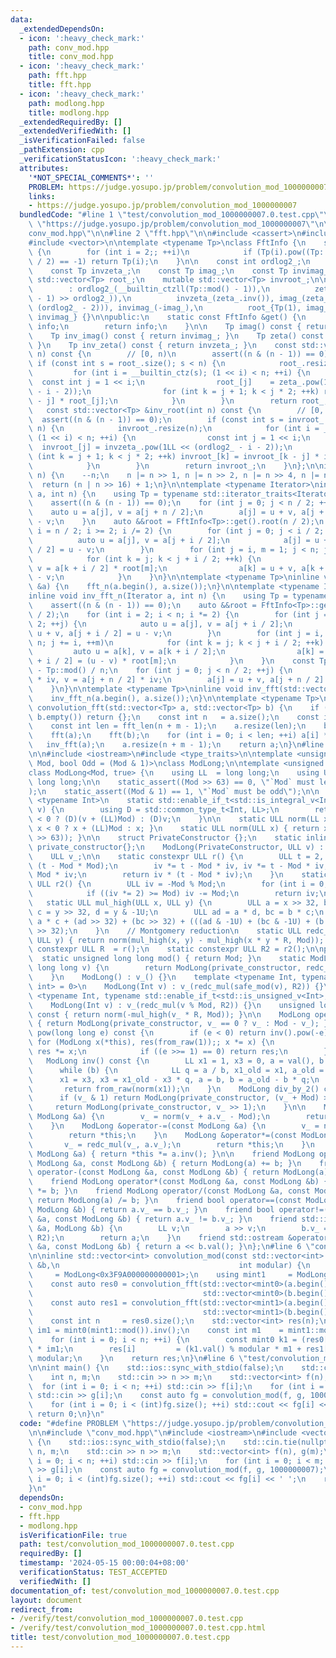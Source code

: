 ```yaml
---
data:
  _extendedDependsOn:
  - icon: ':heavy_check_mark:'
    path: conv_mod.hpp
    title: conv_mod.hpp
  - icon: ':heavy_check_mark:'
    path: fft.hpp
    title: fft.hpp
  - icon: ':heavy_check_mark:'
    path: modlong.hpp
    title: modlong.hpp
  _extendedRequiredBy: []
  _extendedVerifiedWith: []
  _isVerificationFailed: false
  _pathExtension: cpp
  _verificationStatusIcon: ':heavy_check_mark:'
  attributes:
    '*NOT_SPECIAL_COMMENTS*': ''
    PROBLEM: https://judge.yosupo.jp/problem/convolution_mod_1000000007
    links:
    - https://judge.yosupo.jp/problem/convolution_mod_1000000007
  bundledCode: "#line 1 \"test/convolution_mod_1000000007.0.test.cpp\"\n#define PROBLEM\
    \ \"https://judge.yosupo.jp/problem/convolution_mod_1000000007\"\n\n#line 2 \"\
    conv_mod.hpp\"\n\n#line 2 \"fft.hpp\"\n\n#include <cassert>\n#include <iterator>\n\
    #include <vector>\n\ntemplate <typename Tp>\nclass FftInfo {\n    static Tp least_quadratic_nonresidue()\
    \ {\n        for (int i = 2;; ++i)\n            if (Tp(i).pow((Tp::mod() - 1)\
    \ / 2) == -1) return Tp(i);\n    }\n\n    const int ordlog2_;\n    const Tp zeta_;\n\
    \    const Tp invzeta_;\n    const Tp imag_;\n    const Tp invimag_;\n\n    mutable\
    \ std::vector<Tp> root_;\n    mutable std::vector<Tp> invroot_;\n\n    FftInfo()\n\
    \        : ordlog2_(__builtin_ctzll(Tp::mod() - 1)),\n          zeta_(least_quadratic_nonresidue().pow((Tp::mod()\
    \ - 1) >> ordlog2_)),\n          invzeta_(zeta_.inv()), imag_(zeta_.pow(1LL <<\
    \ (ordlog2_ - 2))), invimag_(-imag_),\n          root_{Tp(1), imag_}, invroot_{Tp(1),\
    \ invimag_} {}\n\npublic:\n    static const FftInfo &get() {\n        static FftInfo\
    \ info;\n        return info;\n    }\n\n    Tp imag() const { return imag_; }\n\
    \    Tp inv_imag() const { return invimag_; }\n    Tp zeta() const { return zeta_;\
    \ }\n    Tp inv_zeta() const { return invzeta_; }\n    const std::vector<Tp> &root(int\
    \ n) const {\n        // [0, n)\n        assert((n & (n - 1)) == 0);\n       \
    \ if (const int s = root_.size(); s < n) {\n            root_.resize(n);\n   \
    \         for (int i = __builtin_ctz(s); (1 << i) < n; ++i) {\n              \
    \  const int j = 1 << i;\n                root_[j]    = zeta_.pow(1LL << (ordlog2_\
    \ - i - 2));\n                for (int k = j + 1; k < j * 2; ++k) root_[k] = root_[k\
    \ - j] * root_[j];\n            }\n        }\n        return root_;\n    }\n \
    \   const std::vector<Tp> &inv_root(int n) const {\n        // [0, n)\n      \
    \  assert((n & (n - 1)) == 0);\n        if (const int s = invroot_.size(); s <\
    \ n) {\n            invroot_.resize(n);\n            for (int i = __builtin_ctz(s);\
    \ (1 << i) < n; ++i) {\n                const int j = 1 << i;\n              \
    \  invroot_[j] = invzeta_.pow(1LL << (ordlog2_ - i - 2));\n                for\
    \ (int k = j + 1; k < j * 2; ++k) invroot_[k] = invroot_[k - j] * invroot_[j];\n\
    \            }\n        }\n        return invroot_;\n    }\n};\n\ninline int fft_len(int\
    \ n) {\n    --n;\n    n |= n >> 1, n |= n >> 2, n |= n >> 4, n |= n >> 8;\n  \
    \  return (n | n >> 16) + 1;\n}\n\ntemplate <typename Iterator>\ninline void fft_n(Iterator\
    \ a, int n) {\n    using Tp = typename std::iterator_traits<Iterator>::value_type;\n\
    \    assert((n & (n - 1)) == 0);\n    for (int j = 0; j < n / 2; ++j) {\n    \
    \    auto u = a[j], v = a[j + n / 2];\n        a[j] = u + v, a[j + n / 2] = u\
    \ - v;\n    }\n    auto &&root = FftInfo<Tp>::get().root(n / 2);\n    for (int\
    \ i = n / 2; i >= 2; i /= 2) {\n        for (int j = 0; j < i / 2; ++j) {\n  \
    \          auto u = a[j], v = a[j + i / 2];\n            a[j] = u + v, a[j + i\
    \ / 2] = u - v;\n        }\n        for (int j = i, m = 1; j < n; j += i, ++m)\n\
    \            for (int k = j; k < j + i / 2; ++k) {\n                auto u = a[k],\
    \ v = a[k + i / 2] * root[m];\n                a[k] = u + v, a[k + i / 2] = u\
    \ - v;\n            }\n    }\n}\n\ntemplate <typename Tp>\ninline void fft(std::vector<Tp>\
    \ &a) {\n    fft_n(a.begin(), a.size());\n}\n\ntemplate <typename Iterator>\n\
    inline void inv_fft_n(Iterator a, int n) {\n    using Tp = typename std::iterator_traits<Iterator>::value_type;\n\
    \    assert((n & (n - 1)) == 0);\n    auto &&root = FftInfo<Tp>::get().inv_root(n\
    \ / 2);\n    for (int i = 2; i < n; i *= 2) {\n        for (int j = 0; j < i /\
    \ 2; ++j) {\n            auto u = a[j], v = a[j + i / 2];\n            a[j] =\
    \ u + v, a[j + i / 2] = u - v;\n        }\n        for (int j = i, m = 1; j <\
    \ n; j += i, ++m)\n            for (int k = j; k < j + i / 2; ++k) {\n       \
    \         auto u = a[k], v = a[k + i / 2];\n                a[k] = u + v, a[k\
    \ + i / 2] = (u - v) * root[m];\n            }\n    }\n    const Tp iv = Tp::mod()\
    \ - Tp::mod() / n;\n    for (int j = 0; j < n / 2; ++j) {\n        auto u = a[j]\
    \ * iv, v = a[j + n / 2] * iv;\n        a[j] = u + v, a[j + n / 2] = u - v;\n\
    \    }\n}\n\ntemplate <typename Tp>\ninline void inv_fft(std::vector<Tp> &a) {\n\
    \    inv_fft_n(a.begin(), a.size());\n}\n\ntemplate <typename Tp>\ninline std::vector<Tp>\
    \ convolution_fft(std::vector<Tp> a, std::vector<Tp> b) {\n    if (a.empty() ||\
    \ b.empty()) return {};\n    const int n   = a.size();\n    const int m   = b.size();\n\
    \    const int len = fft_len(n + m - 1);\n    a.resize(len);\n    b.resize(len);\n\
    \    fft(a);\n    fft(b);\n    for (int i = 0; i < len; ++i) a[i] *= b[i];\n \
    \   inv_fft(a);\n    a.resize(n + m - 1);\n    return a;\n}\n#line 2 \"modlong.hpp\"\
    \n\n#include <iostream>\n#include <type_traits>\n\ntemplate <unsigned long long\
    \ Mod, bool Odd = (Mod & 1)>\nclass ModLong;\n\ntemplate <unsigned long long Mod>\n\
    class ModLong<Mod, true> {\n    using LL  = long long;\n    using ULL = unsigned\
    \ long long;\n\n    static_assert((Mod >> 63) == 0, \"`Mod` must less than 2^(63)\"\
    );\n    static_assert((Mod & 1) == 1, \"`Mod` must be odd\");\n\n    template\
    \ <typename Int>\n    static std::enable_if_t<std::is_integral_v<Int>, ULL> safe_mod(Int\
    \ v) {\n        using D = std::common_type_t<Int, LL>;\n        return (v %= (LL)Mod)\
    \ < 0 ? (D)(v + (LL)Mod) : (D)v;\n    }\n\n    static ULL norm(LL x) { return\
    \ x < 0 ? x + (LL)Mod : x; }\n    static ULL norm(ULL x) { return x + (Mod & -(x\
    \ >> 63)); }\n\n    struct PrivateConstructor {};\n    static inline PrivateConstructor\
    \ private_constructor{};\n    ModLong(PrivateConstructor, ULL v) : v_(v) {}\n\n\
    \    ULL v_;\n\n    static constexpr ULL r() {\n        ULL t = 2, iv = Mod *\
    \ (t - Mod * Mod);\n        iv *= t - Mod * iv, iv *= t - Mod * iv, iv *= t -\
    \ Mod * iv;\n        return iv * (t - Mod * iv);\n    }\n    static constexpr\
    \ ULL r2() {\n        ULL iv = -Mod % Mod;\n        for (int i = 0; i < 64; ++i)\n\
    \            if ((iv *= 2) >= Mod) iv -= Mod;\n        return iv;\n    }\n\n \
    \   static ULL mul_high(ULL x, ULL y) {\n        ULL a = x >> 32, b = x & -1U,\
    \ c = y >> 32, d = y & -1U;\n        ULL ad = a * d, bc = b * c;\n        return\
    \ a * c + (ad >> 32) + (bc >> 32) + (((ad & -1U) + (bc & -1U) + (b * d >> 32))\
    \ >> 32);\n    }\n    // Montgomery reduction\n    static ULL redc_mul(ULL x,\
    \ ULL y) { return norm(mul_high(x, y) - mul_high(x * y * R, Mod)); }\n\n    static\
    \ constexpr ULL R  = r();\n    static constexpr ULL R2 = r2();\n\npublic:\n  \
    \  static unsigned long long mod() { return Mod; }\n    static ModLong from_raw(unsigned\
    \ long long v) {\n        return ModLong(private_constructor, redc_mul(v, R2));\n\
    \    }\n    ModLong() : v_() {}\n    template <typename Int, typename std::enable_if_t<std::is_signed_v<Int>,\
    \ int> = 0>\n    ModLong(Int v) : v_(redc_mul(safe_mod(v), R2)) {}\n    template\
    \ <typename Int, typename std::enable_if_t<std::is_unsigned_v<Int>, int> = 0>\n\
    \    ModLong(Int v) : v_(redc_mul(v % Mod, R2)) {}\n    unsigned long long val()\
    \ const { return norm(-mul_high(v_ * R, Mod)); }\n\n    ModLong operator-() const\
    \ { return ModLong(private_constructor, v_ == 0 ? v_ : Mod - v_); }\n    ModLong\
    \ pow(long long e) const {\n        if (e < 0) return inv().pow(-e);\n       \
    \ for (ModLong x(*this), res(from_raw(1));; x *= x) {\n            if (e & 1)\
    \ res *= x;\n            if ((e >>= 1) == 0) return res;\n        }\n    }\n \
    \   ModLong inv() const {\n        LL x1 = 1, x3 = 0, a = val(), b = Mod;\n  \
    \      while (b) {\n            LL q = a / b, x1_old = x1, a_old = a;\n      \
    \      x1 = x3, x3 = x1_old - x3 * q, a = b, b = a_old - b * q;\n        }\n \
    \       return from_raw(norm(x1));\n    }\n    ModLong div_by_2() const {\n  \
    \      if (v_ & 1) return ModLong(private_constructor, (v_ + Mod) >> 1);\n   \
    \     return ModLong(private_constructor, v_ >> 1);\n    }\n\n    ModLong &operator+=(const\
    \ ModLong &a) {\n        v_ = norm(v_ + a.v_ - Mod);\n        return *this;\n\
    \    }\n    ModLong &operator-=(const ModLong &a) {\n        v_ = norm(v_ - a.v_);\n\
    \        return *this;\n    }\n    ModLong &operator*=(const ModLong &a) {\n \
    \       v_ = redc_mul(v_, a.v_);\n        return *this;\n    }\n    ModLong &operator/=(const\
    \ ModLong &a) { return *this *= a.inv(); }\n\n    friend ModLong operator+(const\
    \ ModLong &a, const ModLong &b) { return ModLong(a) += b; }\n    friend ModLong\
    \ operator-(const ModLong &a, const ModLong &b) { return ModLong(a) -= b; }\n\
    \    friend ModLong operator*(const ModLong &a, const ModLong &b) { return ModLong(a)\
    \ *= b; }\n    friend ModLong operator/(const ModLong &a, const ModLong &b) {\
    \ return ModLong(a) /= b; }\n    friend bool operator==(const ModLong &a, const\
    \ ModLong &b) { return a.v_ == b.v_; }\n    friend bool operator!=(const ModLong\
    \ &a, const ModLong &b) { return a.v_ != b.v_; }\n    friend std::istream &operator>>(std::istream\
    \ &a, ModLong &b) {\n        LL v;\n        a >> v;\n        b.v_ = redc_mul(safe_mod(v),\
    \ R2);\n        return a;\n    }\n    friend std::ostream &operator<<(std::ostream\
    \ &a, const ModLong &b) { return a << b.val(); }\n};\n#line 6 \"conv_mod.hpp\"\
    \n\ninline std::vector<int> convolution_mod(const std::vector<int> &a, const std::vector<int>\
    \ &b,\n                                        int modular) {\n    using mint0\
    \     = ModLong<0x3F9A000000000001>;\n    using mint1     = ModLong<0x3FC6000000000001>;\n\
    \    const auto res0 = convolution_fft(std::vector<mint0>(a.begin(), a.end()),\n\
    \                                      std::vector<mint0>(b.begin(), b.end()));\n\
    \    const auto res1 = convolution_fft(std::vector<mint1>(a.begin(), a.end()),\n\
    \                                      std::vector<mint1>(b.begin(), b.end()));\n\
    \    const int n     = res0.size();\n    std::vector<int> res(n);\n    const mint0\
    \ im1 = mint0(mint1::mod()).inv();\n    const int m1    = mint1::mod() % modular;\n\
    \    for (int i = 0; i < n; ++i) {\n        const mint0 k1 = (res0[i] - res1[i].val())\
    \ * im1;\n        res[i]         = (k1.val() % modular * m1 + res1[i].val()) %\
    \ modular;\n    }\n    return res;\n}\n#line 6 \"test/convolution_mod_1000000007.0.test.cpp\"\
    \n\nint main() {\n    std::ios::sync_with_stdio(false);\n    std::cin.tie(nullptr);\n\
    \    int n, m;\n    std::cin >> n >> m;\n    std::vector<int> f(n), g(m);\n  \
    \  for (int i = 0; i < n; ++i) std::cin >> f[i];\n    for (int i = 0; i < m; ++i)\
    \ std::cin >> g[i];\n    const auto fg = convolution_mod(f, g, 1000000007);\n\
    \    for (int i = 0; i < (int)fg.size(); ++i) std::cout << fg[i] << ' ';\n   \
    \ return 0;\n}\n"
  code: "#define PROBLEM \"https://judge.yosupo.jp/problem/convolution_mod_1000000007\"\
    \n\n#include \"conv_mod.hpp\"\n#include <iostream>\n#include <vector>\n\nint main()\
    \ {\n    std::ios::sync_with_stdio(false);\n    std::cin.tie(nullptr);\n    int\
    \ n, m;\n    std::cin >> n >> m;\n    std::vector<int> f(n), g(m);\n    for (int\
    \ i = 0; i < n; ++i) std::cin >> f[i];\n    for (int i = 0; i < m; ++i) std::cin\
    \ >> g[i];\n    const auto fg = convolution_mod(f, g, 1000000007);\n    for (int\
    \ i = 0; i < (int)fg.size(); ++i) std::cout << fg[i] << ' ';\n    return 0;\n\
    }\n"
  dependsOn:
  - conv_mod.hpp
  - fft.hpp
  - modlong.hpp
  isVerificationFile: true
  path: test/convolution_mod_1000000007.0.test.cpp
  requiredBy: []
  timestamp: '2024-05-15 00:00:04+08:00'
  verificationStatus: TEST_ACCEPTED
  verifiedWith: []
documentation_of: test/convolution_mod_1000000007.0.test.cpp
layout: document
redirect_from:
- /verify/test/convolution_mod_1000000007.0.test.cpp
- /verify/test/convolution_mod_1000000007.0.test.cpp.html
title: test/convolution_mod_1000000007.0.test.cpp
---
```

